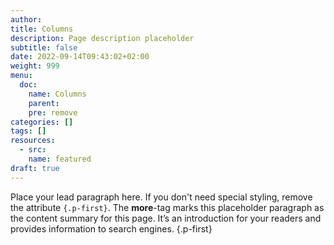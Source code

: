 ```yaml
---
author:
title: Columns
description: Page description placeholder
subtitle: false
date: 2022-09-14T09:43:02+02:00 
weight: 999
menu:
  doc:
    name: Columns
    parent: 
    pre: remove
categories: []
tags: []
resources:
  - src: 
    name: featured
draft: true
---
```


Place your lead paragraph here. If you don't need special styling, remove the attribute `{.p-first}`. The **more**-tag marks this placeholder paragraph as the content summary for this page. It’s an introduction for your readers and provides information to search engines. 
{.p-first} <!--more-->
